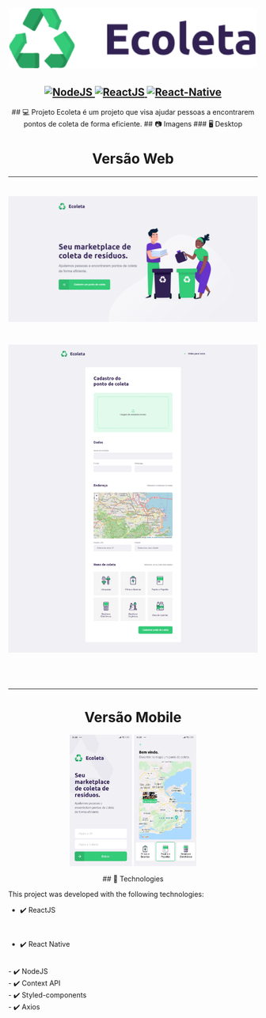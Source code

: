 

<h1 align="center">
    <img src="logo.svg" width="500">
</h1>
<h2 align="center">
  <a href="https://nodejs.org/en/">
    <img src="https://img.shields.io/static/v1?label=Node&message=JS&color=blue?style=plastic&logo=Node.js" alt="NodeJS" />
  </a>
  <a href="https://reactjs.org/">
    <img src="https://img.shields.io/static/v1?label=React&message=JS&color=blue?style=plastic&logo=React" alt="ReactJS" />
  </a>
  <a href="https://reactnative.dev/">
    <img src="https://img.shields.io/static/v1?label=React&message=Native&color=blue?style=plastic&logo=React" alt="React-Native" />
  </a>
</h2>


<p align="center">
## 💻 Projeto
Ecoleta é um projeto que visa ajudar pessoas a encontrarem pontos de coleta de forma eficiente.
## 📷 Imagens
### 🖥️ Desktop

</p>


<h1 align="center">
    Versão Web
</h1>
<hr> 

<h1 align="center">
    <img alt="Home" title="Home" src="wb1.png" width="600px" />
</h1>

<h1 align="center">
    <img alt="Create Point" title="Create Point" src="wb2.png" width="600px" />
</h1>
<br>
<br>
<hr>
 <h1 align="center">Versão Mobile</h1>


<p align="center">
    <img alt="Home" title="Home" src="mb1.jpg" width="25%" />
     <img alt="Points" title="Points" src="mb2.jpg" width="25%"/>
</p>


<p align="center"> 
## 🚀 Technologies
<br>

This project was developed with the following technologies:
<br>


- ✔️ ReactJS
<br>

- ✔️ React Native
<br>
- ✔️ NodeJS
<br>
- ✔️ Context API
<br>
- ✔️ Styled-components
<br>
- ✔️ Axios
</p>
